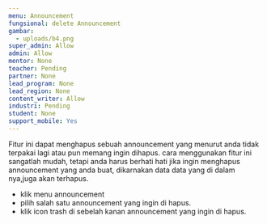 ```yaml
---
menu: Announcement
fungsional: delete Announcement
gambar:
  - uploads/b4.png
super_admin: Allow
admin: Allow
mentor: None
teacher: Pending
partner: None
lead_program: None
lead_region: None
content_writer: Allow
industri: Pending
student: None
support_mobile: Yes
---
```

Fitur ini dapat menghapus sebuah announcement yang menurut anda tidak terpakai lagi atau pun memang ingin dihapus. cara menggunakan fitur ini sangatlah mudah, tetapi anda harus berhati hati jika ingin menghapus announcement yang anda buat, dikarnakan data data yang di dalam nya,juga akan terhapus.

* klik menu announcement
* pilih salah satu announcement yang ingin di hapus.
* klik icon trash di sebelah kanan announcement yang ingin di hapus.